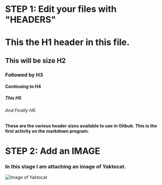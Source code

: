 # STEP 1: Edit your files with "HEADERS"

# This the H1 header in this file.
## This will be size H2
### Followed by H3
#### Continuing to H4
##### This H5
###### And Finally H6.
#### These are the various header sizes available to use in Gitbub. This is the first activity on the markdown program.

# STEP 2: Add an IMAGE

### In this stage I am attaching an image of Yaktocat.

![Image of Yaktocat](https://octodex.github.com/images/yaktocat.png)
